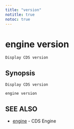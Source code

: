 ```yaml
---
title: "version"
notitle: true
notoc: true
---
```

# engine version

`Display CDS version`

## Synopsis

`Display CDS version`

```
engine version
```

## SEE ALSO

* [engine](/docs/components/engine/engine/)	 - CDS Engine

